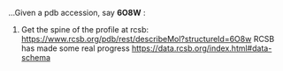 ...Given a pdb accession, say __6O8W__ :

1. Get the spine of the profile at rcsb: https://www.rcsb.org/pdb/rest/describeMol?structureId=6O8w
RCSB has made some real progress https://data.rcsb.org/index.html#data-schema
